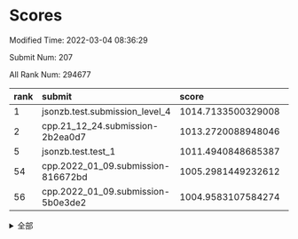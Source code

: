 # Scores

Modified Time: 2022-03-04 08:36:29

Submit Num: 207

All Rank Num: 294677

| rank |               submit               |       score        |       sigma        | pk_num |
| :--- | :--------------------------------- | :----------------- | :----------------- | :----- |
| 1    | jsonzb.test.submission_level_4     | 1014.7133500329008 | 0.8273855187172763 | 5696   |
| 2    | cpp.21_12_24.submission-2b2ea0d7   | 1013.2720088948046 | 0.8069784113046697 | 5700   |
| 5    | jsonzb.test.test_1                 | 1011.4940848685387 | 0.7749006407121731 | 5688   |
| 54   | cpp.2022_01_09.submission-816672bd | 1005.2981449232612 | 0.71017886495872   | 5696   |
| 56   | cpp.2022_01_09.submission-5b0e3de2 | 1004.9583107584274 | 0.7233154266979427 | 5690   |


<details>
<summary>全部</summary>

| rank |                 submit                 |       score        |       sigma        | pk_num |
| :--- | :------------------------------------- | :----------------- | :----------------- | :----- |
| 1    | jsonzb.test.submission_level_4         | 1014.7133500329008 | 0.8273855187172763 | 5696   |
| 2    | cpp.21_12_24.submission-2b2ea0d7       | 1013.2720088948046 | 0.8069784113046697 | 5700   |
| 3    | gobigger.level_3.submission_level_3_38 | 1011.7110515029724 | 0.7589908765355207 | 5694   |
| 4    | gobigger.level_3.submission_level_3_49 | 1011.5981608602062 | 0.7860872213558946 | 5687   |
| 5    | jsonzb.test.test_1                     | 1011.4940848685387 | 0.7749006407121731 | 5688   |
| 6    | gobigger.level_3.submission_level_3_26 | 1011.3162385824743 | 0.7989852381018875 | 5695   |
| 7    | gobigger.level_3.submission_level_3_15 | 1011.2887183855953 | 0.7525656968433647 | 5699   |
| 8    | gobigger.level_3.submission_level_3_30 | 1011.2466086126573 | 0.7577088461724506 | 5697   |
| 9    | gobigger.level_3.submission_level_3_1  | 1011.1318687705937 | 0.7788935988231852 | 5688   |
| 10   | gobigger.level_3.submission_level_3_29 | 1011.0157047787334 | 0.7891110648396829 | 5700   |
| 11   | gobigger.level_3.submission_level_3_10 | 1010.9494478777117 | 0.7833434298511812 | 5692   |
| 12   | gobigger.level_3.submission_level_3_46 | 1010.9204022931355 | 0.782285214834882  | 5693   |
| 13   | gobigger.level_3.submission_level_3_0  | 1010.8231242956425 | 0.7840597146054671 | 5694   |
| 14   | gobigger.level_3.submission_level_3_27 | 1010.8206781379959 | 0.7726382143464052 | 5702   |
| 15   | gobigger.level_3.submission_level_3_37 | 1010.8097811528156 | 0.7448115117312403 | 5687   |
| 16   | gobigger.level_3.submission_level_3_31 | 1010.724689211717  | 0.7657820477552522 | 5697   |
| 17   | gobigger.level_3.submission_level_3_14 | 1010.7139687289956 | 0.7799178979008734 | 5693   |
| 18   | gobigger.level_3.submission_level_3_12 | 1010.6607579419862 | 0.7676375189165348 | 5693   |
| 19   | gobigger.level_3.submission_level_3_44 | 1010.5542470049337 | 0.7571932293577605 | 5691   |
| 20   | gobigger.level_3.submission_level_3_7  | 1010.5484928366724 | 0.7694617008591647 | 5694   |
| 21   | gobigger.level_3.submission_level_3_35 | 1010.5247734867595 | 0.7993691227390934 | 5691   |
| 22   | gobigger.level_3.submission_level_3_3  | 1010.385448340115  | 0.7431480945924438 | 5693   |
| 23   | gobigger.level_3.submission_level_3_4  | 1010.3769559080794 | 0.7640655989373035 | 5696   |
| 24   | gobigger.level_3.submission_level_3_41 | 1010.2682272636274 | 0.7530385184972649 | 5691   |
| 25   | gobigger.level_3.submission_level_3_2  | 1010.2647259536485 | 0.7575574153049986 | 5694   |
| 26   | gobigger.level_3.submission_level_3_40 | 1010.25113814614   | 0.7690525405046889 | 5693   |
| 27   | gobigger.level_3.submission_level_3_28 | 1010.2271677557611 | 0.760790438073065  | 5697   |
| 28   | gobigger.level_3.submission_level_3_8  | 1010.1900911414741 | 0.7600283373211565 | 5694   |
| 29   | gobigger.level_3.submission_level_3_32 | 1010.0975578155518 | 0.7607069333214115 | 5692   |
| 30   | gobigger.level_3.submission_level_3_42 | 1010.010880012685  | 0.7492052266733907 | 5689   |
| 31   | gobigger.level_3.submission_level_3_33 | 1009.9677682379438 | 0.7921270190398684 | 5691   |
| 32   | gobigger.level_3.submission_level_3_24 | 1009.9411942464825 | 0.7599104912914556 | 5694   |
| 33   | gobigger.level_3.submission_level_3_20 | 1009.9201646545862 | 0.7457900125804265 | 5701   |
| 34   | gobigger.level_3.submission_level_3_16 | 1009.8564752787651 | 0.7584879190209817 | 5699   |
| 35   | gobigger.level_3.submission_level_3_19 | 1009.8076932966227 | 0.75948469822736   | 5691   |
| 36   | gobigger.level_3.submission_level_3_36 | 1009.7814930343516 | 0.767783172348303  | 5696   |
| 37   | gobigger.level_3.submission_level_3_22 | 1009.7096038865737 | 0.757756629500712  | 5694   |
| 38   | gobigger.level_3.submission_level_3_25 | 1009.6586015446652 | 0.7477080797542687 | 5692   |
| 39   | gobigger.level_3.submission_level_3_5  | 1009.58876217867   | 0.7530873462561862 | 5696   |
| 40   | gobigger.level_3.submission_level_3_18 | 1009.5712164057111 | 0.7533653850009253 | 5690   |
| 41   | gobigger.level_3.submission_level_3_45 | 1009.5710437342377 | 0.7607736769561215 | 5695   |
| 42   | gobigger.level_3.submission_level_3_6  | 1009.5020056019013 | 0.7329458389531178 | 5692   |
| 43   | gobigger.level_3.submission_level_3_39 | 1009.4709799752443 | 0.7510891892386673 | 5695   |
| 44   | gobigger.level_3.submission_level_3_17 | 1009.4641915868721 | 0.7434532353793327 | 5697   |
| 45   | gobigger.level_3.submission_level_3_47 | 1009.4203256340448 | 0.7471346988709473 | 5700   |
| 46   | gobigger.level_3.submission_level_3_13 | 1009.3093854630956 | 0.767180423945272  | 5691   |
| 47   | gobigger.level_3.submission_level_3_43 | 1009.2380056465736 | 0.7466657013344049 | 5694   |
| 48   | gobigger.level_3.submission_level_3_34 | 1009.0102235161294 | 0.7622099530737345 | 5697   |
| 49   | gobigger.level_3.submission_level_3_11 | 1008.630598165523  | 0.7518725810819875 | 5698   |
| 50   | gobigger.level_3.submission_level_3_21 | 1008.5813450069221 | 0.7395303807603508 | 5701   |
| 51   | gobigger.level_3.submission_level_3_48 | 1008.0263600610712 | 0.7437116315967517 | 5693   |
| 52   | gobigger.level_3.submission_level_3_9  | 1007.1391166221457 | 0.7614675687422917 | 5695   |
| 53   | gobigger.level_3.submission_level_3_23 | 1006.1891172179088 | 0.7255274235031546 | 5693   |
| 54   | cpp.2022_01_09.submission-816672bd     | 1005.2981449232612 | 0.71017886495872   | 5696   |
| 55   | gobigger.level_1.submission_level_1_3  | 1005.0806992411946 | 0.7289006557327887 | 5692   |
| 56   | cpp.2022_01_09.submission-5b0e3de2     | 1004.9583107584274 | 0.7233154266979427 | 5690   |
| 57   | gobigger.level_1.submission_level_1_38 | 1004.4706204364869 | 0.721020635495545  | 5690   |
| 58   | gobigger.level_1.submission_level_1_8  | 1004.3244825304114 | 0.7179372852513001 | 5697   |
| 59   | gobigger.level_1.submission_level_1_16 | 1004.2425848822885 | 0.7191685845512438 | 5695   |
| 60   | gobigger.level_1.submission_level_1_9  | 1004.1468047443343 | 0.7224022536072784 | 5692   |
| 61   | gobigger.level_1.submission_level_1_27 | 1004.1031285498946 | 0.7154361279456861 | 5685   |
| 62   | gobigger.level_1.submission_level_1_47 | 1004.0732173210621 | 0.7153278879165934 | 5693   |
| 63   | gobigger.level_1.submission_level_1_24 | 1004.0307153341142 | 0.7133542873175848 | 5696   |
| 64   | gobigger.level_1.submission_level_1_28 | 1004.0075157506171 | 0.7065084828003815 | 5696   |
| 65   | gobigger.level_1.submission_level_1_19 | 1004.002876293983  | 0.7127184548477535 | 5694   |
| 66   | gobigger.level_1.submission_level_1_12 | 1003.9560508593612 | 0.7307644283910838 | 5696   |
| 67   | gobigger.level_1.submission_level_1_32 | 1003.7905035442005 | 0.7142312370578874 | 5692   |
| 68   | gobigger.level_1.submission_level_1_40 | 1003.7796736353406 | 0.7328687223671773 | 5695   |
| 69   | gobigger.level_1.submission_level_1_11 | 1003.7680462996204 | 0.7230655472986344 | 5696   |
| 70   | gobigger.level_1.submission_level_1_45 | 1003.6971180884709 | 0.7182049085320013 | 5694   |
| 71   | gobigger.level_1.submission_level_1_46 | 1003.6475412545851 | 0.7185567482378712 | 5692   |
| 72   | gobigger.level_1.submission_level_1_15 | 1003.5301626755563 | 0.7281458883134622 | 5694   |
| 73   | gobigger.level_1.submission_level_1_13 | 1003.5126242522225 | 0.7240684239168804 | 5697   |
| 74   | gobigger.level_1.submission_level_1_29 | 1003.4948429013101 | 0.7323783332113923 | 5687   |
| 75   | gobigger.level_1.submission_level_1_44 | 1003.3773761053919 | 0.7115047390031495 | 5692   |
| 76   | gobigger.level_1.submission_level_1_22 | 1003.3486044849923 | 0.710731946331568  | 5691   |
| 77   | gobigger.level_1.submission_level_1_17 | 1003.3453722757063 | 0.7228058234980705 | 5695   |
| 78   | gobigger.level_1.submission_level_1_43 | 1003.3047199026813 | 0.7239467657208228 | 5697   |
| 79   | gobigger.level_1.submission_level_1_49 | 1003.291178626809  | 0.716247522595811  | 5693   |
| 80   | gobigger.level_1.submission_level_1_21 | 1003.2519317259629 | 0.7225715573814363 | 5696   |
| 81   | gobigger.level_1.submission_level_1_37 | 1003.2455083777162 | 0.7115415739700913 | 5696   |
| 82   | gobigger.level_1.submission_level_1_41 | 1003.2161975365625 | 0.7169881205542051 | 5694   |
| 83   | gobigger.level_1.submission_level_1_39 | 1003.1489184085932 | 0.7056085378848779 | 5693   |
| 84   | gobigger.level_1.submission_level_1_4  | 1003.1062255427888 | 0.7080332696524029 | 5698   |
| 85   | gobigger.level_1.submission_level_1_6  | 1003.1003345828997 | 0.7083325540823235 | 5696   |
| 86   | gobigger.level_1.submission_level_1_0  | 1002.996466703289  | 0.7352633166792893 | 5693   |
| 87   | gobigger.level_1.submission_level_1_5  | 1002.9583599992953 | 0.7310360598607628 | 5697   |
| 88   | gobigger.level_1.submission_level_1_18 | 1002.9578024311777 | 0.7119943359708684 | 5701   |
| 89   | gobigger.level_1.submission_level_1_34 | 1002.9060759973179 | 0.7077344168768026 | 5690   |
| 90   | gobigger.level_1.submission_level_1_1  | 1002.8817238084835 | 0.7125965869424898 | 5692   |
| 91   | gobigger.level_1.submission_level_1_26 | 1002.8793688742056 | 0.7184691136752536 | 5697   |
| 92   | gobigger.level_1.submission_level_1_42 | 1002.8368828507571 | 0.7161223345090333 | 5691   |
| 93   | gobigger.level_1.submission_level_1_23 | 1002.8238319025082 | 0.715146185187207  | 5695   |
| 94   | gobigger.level_1.submission_level_1_48 | 1002.7415545598656 | 0.7068956241145605 | 5695   |
| 95   | gobigger.level_1.submission_level_1_30 | 1002.6947911216286 | 0.7077556439402813 | 5692   |
| 96   | gobigger.level_1.submission_level_1_10 | 1002.6909750732761 | 0.7163568287603393 | 5695   |
| 97   | gobigger.level_1.submission_level_1_2  | 1002.6189783100103 | 0.7168371835923338 | 5697   |
| 98   | gobigger.level_1.submission_level_1_7  | 1002.5715873689353 | 0.7053053103272244 | 5695   |
| 99   | gobigger.level_1.submission_level_1_35 | 1002.5645949734363 | 0.7026436898834719 | 5696   |
| 100  | gobigger.level_1.submission_level_1_36 | 1002.5501328024951 | 0.7110889934928359 | 5695   |
| 101  | gobigger.level_1.submission_level_1_33 | 1002.5195762586818 | 0.7141643242050718 | 5695   |
| 102  | gobigger.level_1.submission_level_1_31 | 1002.3372901279491 | 0.7151052333436062 | 5687   |
| 103  | gobigger.level_1.submission_level_1_20 | 1002.2523289215411 | 0.7293864347768527 | 5696   |
| 104  | gobigger.level_1.submission_level_1_14 | 1002.1737563366424 | 0.7227013543061588 | 5693   |
| 105  | gobigger.level_1.submission_level_1_25 | 1001.2751227472305 | 0.7200027225807226 | 5693   |
| 106  | gobigger.random.submission_random_5    | 997.7876631543677  | 0.7141259009757579 | 5697   |
| 107  | gobigger.random.submission_random_35   | 997.5358427177127  | 0.7023916677332136 | 5692   |
| 108  | gobigger.random.submission_random_37   | 997.3282744061338  | 0.7246445988358076 | 5697   |
| 109  | gobigger.random.submission_random_40   | 996.9762550595873  | 0.7107048219299699 | 5696   |
| 110  | gobigger.random.submission_random_26   | 996.9194911759517  | 0.7115319260467508 | 5694   |
| 111  | gobigger.random.submission_random_45   | 996.8855763809586  | 0.7142491388584832 | 5692   |
| 112  | gobigger.random.submission_random_1    | 996.8572621458686  | 0.703141779232961  | 5697   |
| 113  | gobigger.random.submission_random_10   | 996.7189961358318  | 0.72029322283636   | 5695   |
| 114  | gobigger.random.submission_random_34   | 996.7090611264272  | 0.7098656462029949 | 5697   |
| 115  | gobigger.random.submission_random_43   | 996.6779588295935  | 0.7099702636062392 | 5688   |
| 116  | gobigger.random.submission_random_9    | 996.5776351257543  | 0.7103042840127988 | 5692   |
| 117  | gobigger.random.submission_random_33   | 996.576189101379   | 0.7043350229646157 | 5697   |
| 118  | gobigger.random.submission_random_41   | 996.4267154795494  | 0.7050179244368774 | 5697   |
| 119  | gobigger.random.submission_random_38   | 996.3429731375926  | 0.7400201927246154 | 5689   |
| 120  | gobigger.random.submission_random_20   | 996.3229854892724  | 0.7063656691500506 | 5696   |
| 121  | gobigger.random.submission_random_27   | 996.3184028086432  | 0.7222536909525418 | 5694   |
| 122  | gobigger.random.submission_random_25   | 996.2594275722498  | 0.7162912670539334 | 5696   |
| 123  | gobigger.random.submission_random_21   | 996.2567060269015  | 0.7094196376643016 | 5694   |
| 124  | gobigger.random.submission_random_24   | 996.2565505345184  | 0.7084431322934578 | 5696   |
| 125  | gobigger.random.submission_random_28   | 996.1954775546976  | 0.7015854136032323 | 5694   |
| 126  | gobigger.random.submission_random_48   | 996.1271739178214  | 0.7149141250050994 | 5693   |
| 127  | gobigger.random.submission_random_6    | 996.092641999269   | 0.7107698398348585 | 5693   |
| 128  | gobigger.random.submission_random_15   | 996.031690754071   | 0.7262384178867751 | 5695   |
| 129  | gobigger.random.submission_random_47   | 996.0213443827352  | 0.7080605867261871 | 5691   |
| 130  | gobigger.random.submission_random_16   | 995.9940224360769  | 0.699274739010089  | 5692   |
| 131  | gobigger.random.submission_random_32   | 995.9891134165892  | 0.7041547245654664 | 5695   |
| 132  | gobigger.random.submission_random_14   | 995.9089703240926  | 0.7034420277857111 | 5695   |
| 133  | gobigger.random.submission_random_18   | 995.9005656710237  | 0.6963395184080639 | 5692   |
| 134  | gobigger.random.submission_random_30   | 995.896169365175   | 0.719476353513313  | 5689   |
| 135  | gobigger.random.submission_random_4    | 995.7921662719331  | 0.7165967536794889 | 5699   |
| 136  | gobigger.random.submission_random_8    | 995.7704846179291  | 0.7194452854381196 | 5692   |
| 137  | gobigger.random.submission_random_42   | 995.7591621465432  | 0.719089010909435  | 5696   |
| 138  | gobigger.random.submission_random_36   | 995.7580059496036  | 0.7038866142762243 | 5698   |
| 139  | gobigger.random.submission_random_17   | 995.7504016835712  | 0.7086034244599996 | 5695   |
| 140  | gobigger.random.submission_random_19   | 995.7339667791834  | 0.7137801466057635 | 5692   |
| 141  | gobigger.random.submission_random_13   | 995.6962487788976  | 0.7224982396282627 | 5695   |
| 142  | gobigger.random.submission_random_46   | 995.5383129639193  | 0.7077601947166448 | 5692   |
| 143  | gobigger.random.submission_random_7    | 995.5132633987018  | 0.7187201283013632 | 5696   |
| 144  | gobigger.random.submission_random_44   | 995.490346001344   | 0.7271543213489299 | 5690   |
| 145  | gobigger.random.submission_random_22   | 995.4374706920597  | 0.7184496359200098 | 5693   |
| 146  | gobigger.random.submission_random_49   | 995.4356039954333  | 0.7088662906093367 | 5692   |
| 147  | gobigger.random.submission_random_23   | 995.3129224836771  | 0.711019308457847  | 5694   |
| 148  | gobigger.random.submission_random_3    | 995.2688766280564  | 0.7206798660901271 | 5691   |
| 149  | gobigger.random.submission_random_11   | 995.2553006583826  | 0.7126421333493868 | 5692   |
| 150  | gobigger.random.submission_random_12   | 995.2431157719343  | 0.717126826404647  | 5690   |
| 151  | gobigger.random.submission_random_31   | 995.0885340257647  | 0.7097081009676143 | 5695   |
| 152  | gobigger.random.submission_random_39   | 995.0676930563898  | 0.696851439660205  | 5700   |
| 153  | gobigger.random.submission_random_2    | 994.9952249873552  | 0.7167561187272818 | 5694   |
| 154  | gobigger.random.submission_random_0    | 994.8449709075009  | 0.7336549078341911 | 5698   |
| 155  | gobigger.random.submission_random_29   | 994.653983800291   | 0.7231357446265105 | 5692   |
| 156  | gobigger.level_2.submission_level_2_31 | 993.8106961937866  | 0.7267842872753111 | 5697   |
| 157  | gobigger.level_2.submission_level_2_35 | 993.5177217746722  | 0.7320641934348823 | 5693   |
| 158  | gobigger.level_2.submission_level_2_39 | 993.4541284108814  | 0.7375717484058856 | 5695   |
| 159  | gobigger.level_2.submission_level_2_48 | 993.3958466149448  | 0.7284428383793304 | 5692   |
| 160  | gobigger.level_2.submission_level_2_19 | 993.3821448345906  | 0.7286428508999288 | 5696   |
| 161  | gobigger.level_2.submission_level_2_28 | 993.2891985262393  | 0.7324227937170518 | 5694   |
| 162  | gobigger.level_2.submission_level_2_11 | 993.2125585485276  | 0.7531434682342527 | 5701   |
| 163  | gobigger.level_2.submission_level_2_21 | 993.1631391329582  | 0.73928746388597   | 5694   |
| 164  | gobigger.level_2.submission_level_2_20 | 993.1412486081613  | 0.7551263048509965 | 5693   |
| 165  | gobigger.level_2.submission_level_2_29 | 992.9491369780457  | 0.7418743488057928 | 5699   |
| 166  | gobigger.level_2.submission_level_2_7  | 992.9237284786101  | 0.7634240936590985 | 5692   |
| 167  | gobigger.level_2.submission_level_2_17 | 992.9201072900784  | 0.7295913014455476 | 5693   |
| 168  | gobigger.level_2.submission_level_2_47 | 992.8324641555911  | 0.746831016321864  | 5695   |
| 169  | gobigger.level_2.submission_level_2_33 | 992.6865089520036  | 0.7414689479206861 | 5692   |
| 170  | gobigger.level_2.submission_level_2_34 | 992.6148976056905  | 0.7611535382991871 | 5700   |
| 171  | gobigger.level_2.submission_level_2_38 | 992.6070600588861  | 0.7444146761433861 | 5693   |
| 172  | gobigger.level_2.submission_level_2_44 | 992.5153523078225  | 0.7494664285572935 | 5696   |
| 173  | gobigger.level_2.submission_level_2_13 | 992.4580542784179  | 0.7460020463256056 | 5697   |
| 174  | gobigger.level_2.submission_level_2_0  | 992.3729299848437  | 0.7390345319458047 | 5697   |
| 175  | gobigger.level_2.submission_level_2_22 | 992.3088049681432  | 0.7506429379242556 | 5687   |
| 176  | gobigger.level_2.submission_level_2_1  | 992.2823832461736  | 0.7369215186297653 | 5693   |
| 177  | gobigger.level_2.submission_level_2_12 | 992.2346796449732  | 0.7466660724528894 | 5693   |
| 178  | gobigger.level_2.submission_level_2_40 | 992.2070818344793  | 0.74348608405767   | 5694   |
| 179  | gobigger.level_2.submission_level_2_45 | 992.1775740277658  | 0.7425105589232237 | 5690   |
| 180  | gobigger.level_2.submission_level_2_24 | 992.0773317659737  | 0.7502834765959459 | 5695   |
| 181  | gobigger.level_2.submission_level_2_49 | 992.0225164200797  | 0.7698207809848917 | 5700   |
| 182  | gobigger.level_2.submission_level_2_25 | 991.9094732546581  | 0.7524083969293255 | 5696   |
| 183  | gobigger.level_2.submission_level_2_37 | 991.8879334312194  | 0.7460447445539513 | 5695   |
| 184  | gobigger.level_2.submission_level_2_18 | 991.8618546493926  | 0.7474715799047376 | 5693   |
| 185  | gobigger.level_2.submission_level_2_23 | 991.7600857206259  | 0.7446378704856604 | 5696   |
| 186  | gobigger.level_2.submission_level_2_9  | 991.7393608983832  | 0.7762423922554477 | 5691   |
| 187  | gobigger.level_2.submission_level_2_15 | 991.7245445655265  | 0.7473349758708862 | 5691   |
| 188  | gobigger.level_2.submission_level_2_32 | 991.4641323895883  | 0.7553622502816018 | 5698   |
| 189  | gobigger.level_2.submission_level_2_27 | 991.2940179336847  | 0.7326690451818866 | 5689   |
| 190  | gobigger.level_2.submission_level_2_16 | 991.2908853668268  | 0.7536746107596619 | 5692   |
| 191  | gobigger.level_2.submission_level_2_43 | 991.2212256714495  | 0.7647914165738727 | 5693   |
| 192  | gobigger.level_2.submission_level_2_4  | 991.2142915672166  | 0.7412416584918121 | 5700   |
| 193  | gobigger.level_2.submission_level_2_46 | 991.0687113185438  | 0.769732144054162  | 5695   |
| 194  | gobigger.level_2.submission_level_2_2  | 991.008158060109   | 0.7366321150289925 | 5693   |
| 195  | gobigger.level_2.submission_level_2_36 | 990.9507226248385  | 0.7573691356882618 | 5696   |
| 196  | gobigger.level_2.submission_level_2_26 | 990.949706655202   | 0.7699343829511333 | 5694   |
| 197  | gobigger.level_2.submission_level_2_41 | 990.8921229404248  | 0.7472245761957185 | 5695   |
| 198  | gobigger.level_2.submission_level_2_42 | 990.8641457807165  | 0.7475314065518848 | 5698   |
| 199  | gobigger.level_2.submission_level_2_14 | 990.849728244375   | 0.7513704695780118 | 5699   |
| 200  | gobigger.level_2.submission_level_2_6  | 990.766712375492   | 0.7445598409449555 | 5694   |
| 201  | gobigger.level_2.submission_level_2_3  | 990.7392410530726  | 0.7579441710711216 | 5689   |
| 202  | gobigger.level_2.submission_level_2_8  | 990.0620917051443  | 0.7632933932472281 | 5698   |
| 203  | gobigger.level_2.submission_level_2_30 | 989.9127786429386  | 0.7846797925225792 | 5695   |
| 204  | gobigger.level_2.submission_level_2_10 | 989.8771753977949  | 0.7692180595938146 | 5699   |
| 205  | gobigger.level_2.submission_level_2_5  | 989.390866073489   | 0.8112267187866554 | 5700   |
| 206  | gobigger.none.submission_none_0        | 978.8750904834254  | 1.2212338170473962 | 5694   |
| 207  | gobigger.none.submission_none_1        | 975.510150882741   | 1.5382461751265222 | 5696   |

</details>